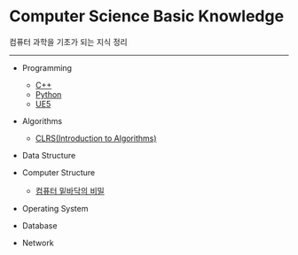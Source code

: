 # Computer Science Basic Knowledge

  컴퓨터 과학을 기초가 되는 지식 정리 
  
--------------------------------------------------------
- Programming
  + [C++](https://github.com/Jeon-YuSung/Cplusplus-UE/tree/main/CPP)
  + [Python](https://github.com/Jeon-YuSung/Python3/tree/main)
  + [UE5](https://github.com/Jeon-YuSung/Cplusplus-UE/tree/main/Unreal_Engine5)

- Algorithms
  + [CLRS(Introduction to Algorithms)](https://product.kyobobook.co.kr/detail/S000213683944)

- Data Structure

- Computer Structure
  + [컴퓨터 밑바닥의 비밀](https://product.kyobobook.co.kr/detail/S000212650856)

- Operating System

- Database

- Network
